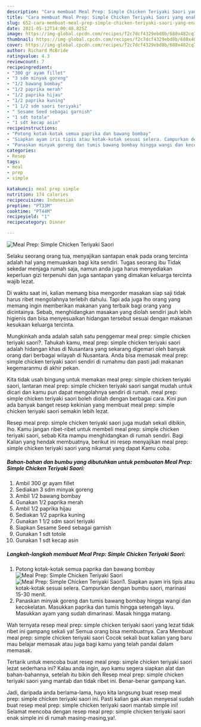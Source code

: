 ```yaml
---
description: "Cara membuat Meal Prep: Simple Chicken Teriyaki Saori yang enak Untuk Jualan"
title: "Cara membuat Meal Prep: Simple Chicken Teriyaki Saori yang enak Untuk Jualan"
slug: 652-cara-membuat-meal-prep-simple-chicken-teriyaki-saori-yang-enak-untuk-jualan
date: 2021-05-12T14:00:48.825Z
image: https://img-global.cpcdn.com/recipes/f2c7dcf4329ebd8b/680x482cq70/meal-prep-simple-chicken-teriyaki-saori-foto-resep-utama.jpg
thumbnail: https://img-global.cpcdn.com/recipes/f2c7dcf4329ebd8b/680x482cq70/meal-prep-simple-chicken-teriyaki-saori-foto-resep-utama.jpg
cover: https://img-global.cpcdn.com/recipes/f2c7dcf4329ebd8b/680x482cq70/meal-prep-simple-chicken-teriyaki-saori-foto-resep-utama.jpg
author: Richard McBride
ratingvalue: 4.3
reviewcount: 7
recipeingredient:
- "300 gr ayam fillet"
- "3 sdm minyak goreng"
- "1/2 bawang bombay"
- "1/2 paprika merah"
- "1/2 paprika hijau"
- "1/2 paprika kuning"
- "1 1/2 sdm saori teriyaki"
- " Sesame Seed sebagai garnish"
- "1 sdt totole"
- "1 sdt kecap asin"
recipeinstructions:
- "Potong kotak-kotak semua paprika dan bawang bombay"
- "Siapkan ayam iris tipis atau kotak-kotak sesuai selera. Campurkan dengan bumbu saori, marinasi 15-30 menit."
- "Panaskan minyak goreng dan tumis bawang bombay hingga wangi dan kecokelatan. Masukkan paprika dan tumis hingga setengah layu. Masukkan ayam yang sudah dimarinasi. Masak hingga matang."
categories:
- Resep
tags:
- meal
- prep
- simple

katakunci: meal prep simple 
nutrition: 174 calories
recipecuisine: Indonesian
preptime: "PT33M"
cooktime: "PT44M"
recipeyield: "1"
recipecategory: Dinner

---
```



![Meal Prep: Simple Chicken Teriyaki Saori](https://img-global.cpcdn.com/recipes/f2c7dcf4329ebd8b/680x482cq70/meal-prep-simple-chicken-teriyaki-saori-foto-resep-utama.jpg)

Selaku seorang orang tua, menyajikan santapan enak pada orang tercinta adalah hal yang memuaskan bagi kita sendiri. Tugas seorang ibu Tidak sekedar menjaga rumah saja, namun anda juga harus menyediakan keperluan gizi terpenuhi dan juga santapan yang dimakan keluarga tercinta wajib lezat.

Di waktu  saat ini, kalian memang bisa mengorder masakan siap saji tidak harus ribet mengolahnya terlebih dahulu. Tapi ada juga lho orang yang memang ingin memberikan makanan yang terbaik bagi orang yang dicintainya. Sebab, menghidangkan masakan yang diolah sendiri jauh lebih higienis dan bisa menyesuaikan hidangan tersebut sesuai dengan makanan kesukaan keluarga tercinta. 



Mungkinkah anda adalah salah satu penggemar meal prep: simple chicken teriyaki saori?. Tahukah kamu, meal prep: simple chicken teriyaki saori adalah hidangan khas di Nusantara yang sekarang digemari oleh banyak orang dari berbagai wilayah di Nusantara. Anda bisa memasak meal prep: simple chicken teriyaki saori sendiri di rumahmu dan pasti jadi makanan kegemaranmu di akhir pekan.

Kita tidak usah bingung untuk memakan meal prep: simple chicken teriyaki saori, lantaran meal prep: simple chicken teriyaki saori sangat mudah untuk dicari dan kamu pun dapat mengolahnya sendiri di rumah. meal prep: simple chicken teriyaki saori boleh diolah dengan berbagai cara. Kini pun ada banyak banget resep kekinian yang membuat meal prep: simple chicken teriyaki saori semakin lebih lezat.

Resep meal prep: simple chicken teriyaki saori juga mudah sekali dibikin, lho. Kamu jangan ribet-ribet untuk membeli meal prep: simple chicken teriyaki saori, sebab Kita mampu menghidangkan di rumah sendiri. Bagi Kalian yang hendak membuatnya, berikut ini resep menyajikan meal prep: simple chicken teriyaki saori yang nikamat yang dapat Kamu coba.

<!--inarticleads1-->

##### Bahan-bahan dan bumbu yang dibutuhkan untuk pembuatan Meal Prep: Simple Chicken Teriyaki Saori:

1. Ambil 300 gr ayam fillet
1. Sediakan 3 sdm minyak goreng
1. Ambil 1/2 bawang bombay
1. Gunakan 1/2 paprika merah
1. Ambil 1/2 paprika hijau
1. Sediakan 1/2 paprika kuning
1. Gunakan 1 1/2 sdm saori teriyaki
1. Siapkan  Sesame Seed sebagai garnish
1. Gunakan 1 sdt totole
1. Gunakan 1 sdt kecap asin




<!--inarticleads2-->

##### Langkah-langkah membuat Meal Prep: Simple Chicken Teriyaki Saori:

1. Potong kotak-kotak semua paprika dan bawang bombay
<img src="https://img-global.cpcdn.com/steps/04894a03faa4aab1/160x128cq70/meal-prep-simple-chicken-teriyaki-saori-langkah-memasak-1-foto.jpg" alt="Meal Prep: Simple Chicken Teriyaki Saori"><img src="https://img-global.cpcdn.com/steps/b5b3df942809b924/160x128cq70/meal-prep-simple-chicken-teriyaki-saori-langkah-memasak-1-foto.jpg" alt="Meal Prep: Simple Chicken Teriyaki Saori">1. Siapkan ayam iris tipis atau kotak-kotak sesuai selera. Campurkan dengan bumbu saori, marinasi 15-30 menit.
1. Panaskan minyak goreng dan tumis bawang bombay hingga wangi dan kecokelatan. Masukkan paprika dan tumis hingga setengah layu. Masukkan ayam yang sudah dimarinasi. Masak hingga matang.




Wah ternyata resep meal prep: simple chicken teriyaki saori yang lezat tidak ribet ini gampang sekali ya! Semua orang bisa membuatnya. Cara Membuat meal prep: simple chicken teriyaki saori Cocok sekali buat kalian yang baru mau belajar memasak atau juga bagi kamu yang telah pandai dalam memasak.

Tertarik untuk mencoba buat resep meal prep: simple chicken teriyaki saori lezat sederhana ini? Kalau anda ingin, ayo kamu segera siapkan alat dan bahan-bahannya, setelah itu bikin deh Resep meal prep: simple chicken teriyaki saori yang mantab dan tidak ribet ini. Benar-benar gampang kan. 

Jadi, daripada anda berlama-lama, hayo kita langsung buat resep meal prep: simple chicken teriyaki saori ini. Pasti kalian gak akan menyesal sudah buat resep meal prep: simple chicken teriyaki saori mantab simple ini! Selamat mencoba dengan resep meal prep: simple chicken teriyaki saori enak simple ini di rumah masing-masing,ya!.

